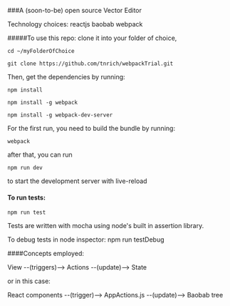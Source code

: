 ###A (soon-to-be) open source Vector Editor

Technology choices:
reactjs
baobab
webpack

#####To use this repo:
clone it into your folder of choice,

	cd ~/myFolderOfChoice

	git clone https://github.com/tnrich/webpackTrial.git

Then, get the dependencies by running:

	npm install

	npm install -g webpack 
	
	npm install -g webpack-dev-server

For the first run, you need to build the bundle by running:

	webpack

after that, you can run 

	npm run dev

to start the development server with live-reload

#### To run tests:
	
	npm run test

Tests are written with mocha using node's built in assertion library.

To debug tests in node inspector: npm run testDebug


####Concepts employed:

View --(triggers)--> Actions --(update)--> State

or in this case: 

React components --(trigger)--> AppActions.js --(update)--> Baobab tree
